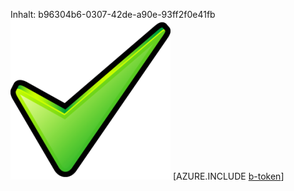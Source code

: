 Inhalt: b96304b6-0307-42de-a90e-93ff2f0e41fb![Bild](c8900be7-ff31-4e02-a2ad-9411ba7969a8.png)
[AZURE.INCLUDE [b-token](fc13f2c8-f0c9-4bcc-a780-df9bfe8fa086.md)]
